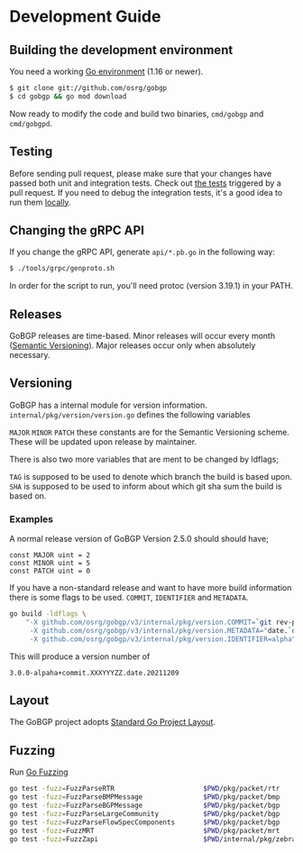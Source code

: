 # Development Guide

## Building the development environment

You need a working [Go environment](https://golang.org/doc/install) (1.16 or newer).

```bash
$ git clone git://github.com/osrg/gobgp
$ cd gobgp && go mod download
```

Now ready to modify the code and build two binaries, `cmd/gobgp` and `cmd/gobgpd`.

## Testing

Before sending pull request, please make sure that your changes have passed both unit and integration tests. Check out [the tests](https://github.com/osrg/gobgp/blob/master/.github/workflows/ci.yml) triggered by a pull request. If you need to debug the integration tests, it's a good idea to run them [locally](https://github.com/osrg/gobgp/blob/master/test/scenario_test/README.md).

## Changing the gRPC API

If you change the gRPC API, generate `api/*.pb.go` in the following way:

```bash
$ ./tools/grpc/genproto.sh
```

In order for the script to run, you'll need protoc (version 3.19.1) in your PATH.

## Releases

GoBGP releases are time-based. Minor releases will occur every month ([Semantic Versioning](https://semver.org/)). Major releases occur only when absolutely necessary.

## Versioning

GoBGP has a internal module for version information.
```internal/pkg/version/version.go``` defines the following variables

```MAJOR``` ```MINOR``` ```PATCH``` these constants are for the Semantic Versioning scheme.
These will be updated upon release by maintainer.

There is also two more variables that are ment to be changed by ldflags;

```TAG``` is supposed to be used to denote which branch the build is based upon.
```SHA``` is supposed to be used to inform about which git sha sum the build is based on.

### Examples

A normal release version of GoBGP Version 2.5.0 should should have;

```golang
const MAJOR uint = 2
const MINOR uint = 5
const PATCH uint = 0
```

If you have a non-standard release and want to have more build information there is some flags to be used.
`COMMIT`, `IDENTIFIER` and `METADATA`.

```bash
go build -ldflags \
	"-X github.com/osrg/gobgp/v3/internal/pkg/version.COMMIT=`git rev-parse --short HEAD` \
	 -X github.com/osrg/gobgp/v3/internal/pkg/version.METADATA="date.`date "+%Y%m%d"`" \
	 -X github.com/osrg/gobgp/v3/internal/pkg/version.IDENTIFIER=alpha"
```

This will produce a version number of

```3.0.0-alpaha+commit.XXXYYYZZ.date.20211209```

## Layout

The GoBGP project adopts [Standard Go Project Layout](https://github.com/golang-standards/project-layout).

## Fuzzing

Run [Go Fuzzing](https://go.dev/security/fuzz)

```bash
go test -fuzz=FuzzParseRTR                      $PWD/pkg/packet/rtr
go test -fuzz=FuzzParseBMPMessage               $PWD/pkg/packet/bmp
go test -fuzz=FuzzParseBGPMessage               $PWD/pkg/packet/bgp
go test -fuzz=FuzzParseLargeCommunity           $PWD/pkg/packet/bgp
go test -fuzz=FuzzParseFlowSpecComponents       $PWD/pkg/packet/bgp
go test -fuzz=FuzzMRT                           $PWD/pkg/packet/mrt
go test -fuzz=FuzzZapi                          $PWD/internal/pkg/zebra
```

